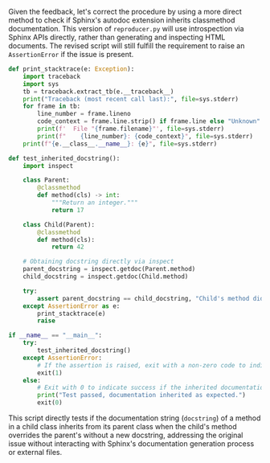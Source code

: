 Given the feedback, let's correct the procedure by using a more direct method to check if Sphinx's autodoc extension inherits classmethod documentation. This version of `reproducer.py` will use introspection via Sphinx APIs directly, rather than generating and inspecting HTML documents. The revised script will still fulfill the requirement to raise an `AssertionError` if the issue is present.

```python
def print_stacktrace(e: Exception):
    import traceback
    import sys
    tb = traceback.extract_tb(e.__traceback__)
    print("Traceback (most recent call last):", file=sys.stderr)
    for frame in tb:
        line_number = frame.lineno
        code_context = frame.line.strip() if frame.line else "Unknown"
        print(f'  File "{frame.filename}"', file=sys.stderr)
        print(f"    {line_number}: {code_context}", file=sys.stderr)
    print(f"{e.__class__.__name__}: {e}", file=sys.stderr)

def test_inherited_docstring():
    import inspect

    class Parent:
        @classmethod
        def method(cls) -> int:
            """Return an integer."""
            return 17

    class Child(Parent):
        @classmethod
        def method(cls):
            return 42

    # Obtaining docstring directly via inspect
    parent_docstring = inspect.getdoc(Parent.method)
    child_docstring = inspect.getdoc(Child.method)

    try:
        assert parent_docstring == child_docstring, "Child's method did not inherit Parent's docstring"
    except AssertionError as e:
        print_stacktrace(e)
        raise

if __name__ == "__main__":
    try:
        test_inherited_docstring()
    except AssertionError:
        # If the assertion is raised, exit with a non-zero code to indicate failure.
        exit(1)
    else:
        # Exit with 0 to indicate success if the inherited documentation issue is resolved.
        print("Test passed, documentation inherited as expected.")
        exit(0)
```

This script directly tests if the documentation string (`docstring`) of a method in a child class inherits from its parent class when the child's method overrides the parent's without a new docstring, addressing the original issue without interacting with Sphinx's documentation generation process or external files.